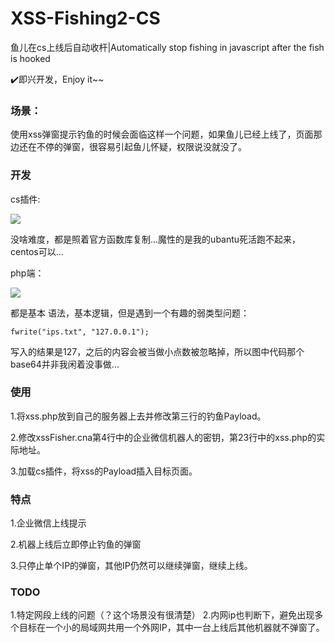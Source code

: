 # XSS-Fishing2-CS

鱼儿在cs上线后自动收杆|Automatically stop fishing in javascript after the fish is hooked

✔️即兴开发，Enjoy it~~

### 场景：

使用xss弹窗提示钓鱼的时候会面临这样一个问题，如果鱼儿已经上线了，页面那边还在不停的弹窗，很容易引起鱼儿怀疑，权限说没就没了。

### 开发

cs插件:

![](https://thekingofduck.github.io/post-images/fishing2.png)

没啥难度，都是照着官方函数库复制...魔性的是我的ubantu死活跑不起来，centos可以...

php端：

![](https://thekingofduck.github.io/post-images/fishing1.png)

都是基本 语法，基本逻辑，但是遇到一个有趣的弱类型问题：

```
fwrite("ips.txt", "127.0.0.1");
```
写入的结果是127，之后的内容会被当做小点数被忽略掉，所以图中代码那个base64并非我闲着没事做...

### 使用

1.将xss.php放到自己的服务器上去并修改第三行的钓鱼Payload。

2.修改xssFisher.cna第4行中的企业微信机器人的密钥，第23行中的xss.php的实际地址。

3.加载cs插件，将xss的Payload插入目标页面。

### 特点

1.企业微信上线提示

2.机器上线后立即停止钓鱼的弹窗

3.只停止单个IP的弹窗，其他IP仍然可以继续弹窗，继续上线。

### TODO

1.特定网段上线的问题（？这个场景没有很清楚）
2.内网ip也判断下，避免出现多个目标在一个小的局域网共用一个外网IP，其中一台上线后其他机器就不弹窗了。

